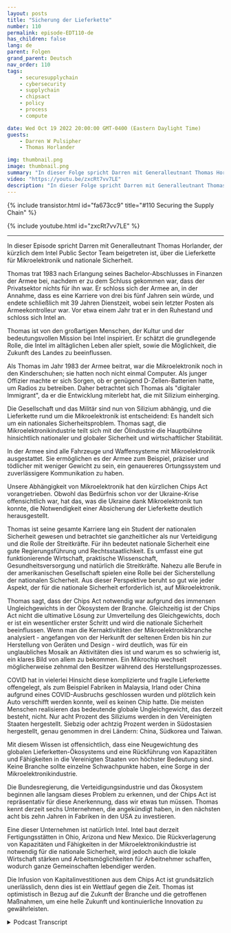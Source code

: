 ```yaml
---
layout: posts
title: "Sicherung der Lieferkette"
number: 110
permalink: episode-EDT110-de
has_children: false
lang: de
parent: Folgen
grand_parent: Deutsch
nav_order: 110
tags:
    - securesupplychain
    - cybersecurity
    - supplychain
    - chipsact
    - policy
    - process
    - compute

date: Wed Oct 19 2022 20:00:00 GMT-0400 (Eastern Daylight Time)
guests:
    - Darren W Pulsipher
    - Thomas Horlander

img: thumbnail.png
image: thumbnail.png
summary: "In dieser Folge spricht Darren mit Generalleutnant Thomas Horlander, der kürzlich dem Intel Public Sector Team beigetreten ist, über die Lieferkette für Mikroelektronik und nationale Sicherheit."
video: "https://youtu.be/zxcRt7vv7LE"
description: "In dieser Folge spricht Darren mit Generalleutnant Thomas Horlander, der kürzlich dem Intel Public Sector Team beigetreten ist, über die Lieferkette für Mikroelektronik und nationale Sicherheit."
---
```


<div>
{% include transistor.html id="fa673cc9" title="#110 Securing the Supply Chain" %}

{% include youtube.html id="zxcRt7vv7LE" %}
</div>

---

In dieser Episode spricht Darren mit Generalleutnant Thomas Horlander, der kürzlich dem Intel Public Sector Team beigetreten ist, über die Lieferkette für Mikroelektronik und nationale Sicherheit.

Thomas trat 1983 nach Erlangung seines Bachelor-Abschlusses in Finanzen der Armee bei, nachdem er zu dem Schluss gekommen war, dass der Privatsektor nichts für ihn war. Er schloss sich der Armee an, in der Annahme, dass es eine Karriere von drei bis fünf Jahren sein würde, und endete schließlich mit 39 Jahren Dienstzeit, wobei sein letzter Posten als Armeekontrolleur war. Vor etwa einem Jahr trat er in den Ruhestand und schloss sich Intel an.

Thomas ist von den großartigen Menschen, der Kultur und der bedeutungsvollen Mission bei Intel inspiriert. Er schätzt die grundlegende Rolle, die Intel im alltäglichen Leben aller spielt, sowie die Möglichkeit, die Zukunft des Landes zu beeinflussen.

Als Thomas im Jahr 1983 der Armee beitrat, war die Mikroelektronik noch in den Kinderschuhen; sie hatten noch nicht einmal Computer. Als junger Offizier machte er sich Sorgen, ob er genügend D-Zellen-Batterien hatte, um Radios zu betreiben. Daher betrachtet sich Thomas als "digitaler Immigrant", da er die Entwicklung miterlebt hat, die mit Silizium einherging.

Die Gesellschaft und das Militär sind nun von Silizium abhängig, und die Lieferkette rund um die Mikroelektronik ist entscheidend: Es handelt sich um ein nationales Sicherheitsproblem. Thomas sagt, die Mikroelektronikindustrie teilt sich mit der Ölindustrie die Hauptbühne hinsichtlich nationaler und globaler Sicherheit und wirtschaftlicher Stabilität.

In der Armee sind alle Fahrzeuge und Waffensysteme mit Mikroelektronik ausgestattet. Sie ermöglichen es der Armee zum Beispiel, präziser und tödlicher mit weniger Gewicht zu sein, ein genauereres Ortungssystem und zuverlässigere Kommunikation zu haben.

Unsere Abhängigkeit von Mikroelektronik hat den kürzlichen Chips Act vorangetrieben. Obwohl das Bedürfnis schon vor der Ukraine-Krise offensichtlich war, hat das, was die Ukraine dank Mikroelektronik tun konnte, die Notwendigkeit einer Absicherung der Lieferkette deutlich herausgestellt.

Thomas ist seine gesamte Karriere lang ein Student der nationalen Sicherheit gewesen und betrachtet sie ganzheitlicher als nur Verteidigung und die Rolle der Streitkräfte. Für ihn bedeutet nationale Sicherheit eine gute Regierungsführung und Rechtsstaatlichkeit. Es umfasst eine gut funktionierende Wirtschaft, praktische Wissenschaft, Gesundheitsversorgung und natürlich die Streitkräfte. Nahezu alle Berufe in der amerikanischen Gesellschaft spielen eine Rolle bei der Sicherstellung der nationalen Sicherheit. Aus dieser Perspektive beruht so gut wie jeder Aspekt, der für die nationale Sicherheit erforderlich ist, auf Mikroelektronik.

Thomas sagt, dass der Chips Act notwendig war aufgrund des immensen Ungleichgewichts in der Ökosystem der Branche. Gleichzeitig ist der Chips Act nicht die ultimative Lösung zur Umverteilung des Gleichgewichts, doch er ist ein wesentlicher erster Schritt und wird die nationale Sicherheit beeinflussen. Wenn man die Kernaktivitäten der Mikroelektronikbranche analysiert - angefangen von der Herkunft der seltenen Erden bis hin zur Herstellung von Geräten und Design - wird deutlich, was für ein unglaubliches Mosaik an Aktivitäten dies ist und warum es so schwierig ist, ein klares Bild von allem zu bekommen. Ein Mikrochip wechselt möglicherweise zehnmal den Besitzer während des Herstellungsprozesses.

COVID hat in vielerlei Hinsicht diese komplizierte und fragile Lieferkette offengelegt, als zum Beispiel Fabriken in Malaysia, Irland oder China aufgrund eines COVID-Ausbruchs geschlossen wurden und plötzlich kein Auto verschifft werden konnte, weil es keinen Chip hatte. Die meisten Menschen realisieren das bedeutende globale Ungleichgewicht, das derzeit besteht, nicht. Nur acht Prozent des Siliziums werden in den Vereinigten Staaten hergestellt. Siebzig oder achtzig Prozent werden in Südostasien hergestellt, genau genommen in drei Ländern: China, Südkorea und Taiwan.

Mit diesem Wissen ist offensichtlich, dass eine Neugewichtung des globalen Lieferketten-Ökosystems und eine Rückführung von Kapazitäten und Fähigkeiten in die Vereinigten Staaten von höchster Bedeutung sind. Keine Branche sollte einzelne Schwachpunkte haben, eine Sorge in der Mikroelektronikindustrie.

Die Bundesregierung, die Verteidigungsindustrie und das Ökosystem beginnen alle langsam dieses Problem zu erkennen, und der Chips Act ist repräsentativ für diese Anerkennung, dass wir etwas tun müssen. Thomas kennt derzeit sechs Unternehmen, die angekündigt haben, in den nächsten acht bis zehn Jahren in Fabriken in den USA zu investieren.

Eine dieser Unternehmen ist natürlich Intel. Intel baut derzeit Fertigungsstätten in Ohio, Arizona und New Mexico. Die Rückverlagerung von Kapazitäten und Fähigkeiten in der Mikroelektronikindustrie ist notwendig für die nationale Sicherheit, wird jedoch auch die lokale Wirtschaft stärken und Arbeitsmöglichkeiten für Arbeitnehmer schaffen, wodurch ganze Gemeinschaften lebendiger werden.

Die Infusion von Kapitalinvestitionen aus dem Chips Act ist grundsätzlich unerlässlich, denn dies ist ein Wettlauf gegen die Zeit. Thomas ist optimistisch in Bezug auf die Zukunft der Branche und die getroffenen Maßnahmen, um eine helle Zukunft und kontinuierliche Innovation zu gewährleisten.



<details>
<summary> Podcast Transcript </summary>

<p></p>

</details>
